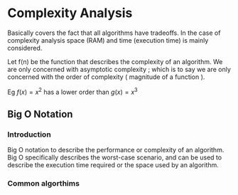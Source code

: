 # Complexity Analysis

Basically covers the fact that all algorithms have tradeoffs. In the case of complexity analysis space (RAM) and time (execution time) is mainly considered.

Let f(n) be the function that describes the complexity of an algorithm. We are only concerned with asymptotic complexity ; which is to say we are only concerned with the order of complexity ( magnitude of a function ).

Eg $f(x) = x^2$ has a lower order than $g(x) = x^3$

##

## Big O Notation

### Introduction
Big O notation to describe the performance or complexity of an algorithm. Big O specifically describes the worst-case scenario, and can be used to describe the execution time required or the space used by an algorithm.

### Common algorthims
